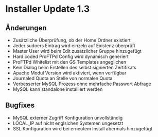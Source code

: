 # Installer Update 1.3

## Änderungen

- Zusätzliche Überprüfung, ob der Home Ordner existiert
- Jeder sudoers Eintrag wird einzeln auf Existenz überprüft
- Master User wird beim Edit zusätzlicher Gruppe hinzugefügt
- Hard coded ProFTPd Config wird dynamisch generiert
- ProFTPd Whitelist mit den GS Templates angeglichen
- Kein Dialog beim Erstellen des selbst signierten Zertifikats
- Apache Modul Version wird aktiviert, wenn verfügbar
- Journaled Quota an Stelle von normalen Quota
- Verbesserter MySQL Prozess ohne mehrfache Passwort Abfrage
- MySQL kann standalone installiert werden

## Bugfixes

- MySQL externer Zugriff Konfiguration unvollständig
- LOCAL_IP auf nicht englsichen Systemen ungesetzt
- SSL Konfiguration wird bei erneutem Install abermals hinzugefügt